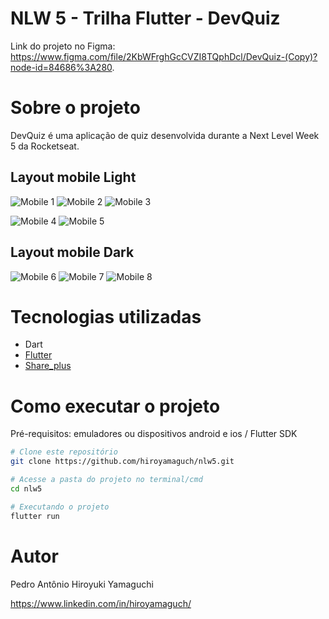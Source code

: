 # NLW 5 - Trilha Flutter - DevQuiz
Link do projeto no Figma: https://www.figma.com/file/2KbWFrghGcCVZI8TQphDcl/DevQuiz-(Copy)?node-id=84686%3A280.

# Sobre o projeto
DevQuiz é uma aplicação de quiz desenvolvida durante a Next Level Week 5 da Rocketseat.

## Layout mobile Light
![Mobile 1](https://github.com/hiroyamaguch/assets/blob/567e7daa5c0603cc85577baf3d9e853d655aea02/nlw5/snapshot.jpg) ![Mobile 2](https://github.com/hiroyamaguch/assets/blob/567e7daa5c0603cc85577baf3d9e853d655aea02/nlw5/homePage.jpg) ![Mobile 3](https://github.com/hiroyamaguch/assets/blob/567e7daa5c0603cc85577baf3d9e853d655aea02/nlw5/quiz.jpg)

![Mobile 4](https://github.com/hiroyamaguch/assets/blob/567e7daa5c0603cc85577baf3d9e853d655aea02/nlw5/resultPage.jpg) ![Mobile 5](https://github.com/hiroyamaguch/assets/blob/567e7daa5c0603cc85577baf3d9e853d655aea02/nlw5/shareResults.jpg)

## Layout mobile Dark
![Mobile 6](https://github.com/hiroyamaguch/assets/blob/567e7daa5c0603cc85577baf3d9e853d655aea02/nlw5/homePageDark.jpg) ![Mobile 7](https://github.com/hiroyamaguch/assets/blob/567e7daa5c0603cc85577baf3d9e853d655aea02/nlw5/quizDark.jpg) ![Mobile 8](https://github.com/hiroyamaguch/assets/blob/567e7daa5c0603cc85577baf3d9e853d655aea02/nlw5/shareResultsDark.jpg)

# Tecnologias utilizadas
- Dart
- [Flutter](https://flutter.dev/)
- [Share_plus](https://pub.dev/packages/share_plus)

# Como executar o projeto
Pré-requisitos: emuladores ou dispositivos android e ios / Flutter SDK

```bash
# Clone este repositório
git clone https://github.com/hiroyamaguch/nlw5.git

# Acesse a pasta do projeto no terminal/cmd
cd nlw5

# Executando o projeto
flutter run
```

# Autor
Pedro Antônio Hiroyuki Yamaguchi

https://www.linkedin.com/in/hiroyamaguch/
